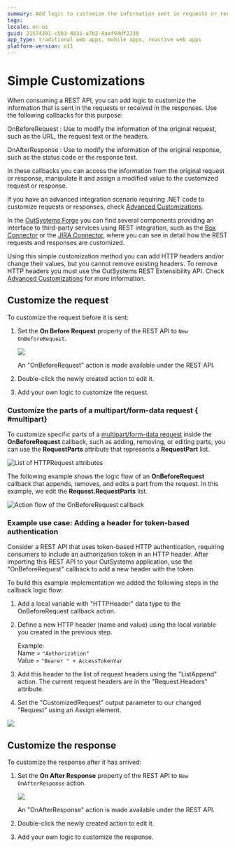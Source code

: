 ```yaml
---
summary: Add logic to customize the information sent in requests or received in responses of consumed REST APIs.
tags: 
locale: en-us
guid: 21574391-c5b3-4831-a7b2-8aaf94df2230
app_type: traditional web apps, mobile apps, reactive web apps
platform-version: o11
---
```


# Simple Customizations

When consuming a REST API, you can add logic to customize the information that is sent in the requests or received in the responses. Use the following callbacks for this purpose:

OnBeforeRequest
:   Use to modify the information of the original request, such as the URL, the request text or the headers. 

OnAfterResponse
:   Use to modify the information of the original response, such as the status code or the response text. 

In these callbacks you can access the information from the original request or response, manipulate it and assign a modified value to the customized request or response.

If you have an advanced integration scenario requiring .NET code to customize requests or responses, check [Advanced Customizations](advanced-customizations.md).

In the [OutSystems Forge](https://www.outsystems.com/forge/) you can find several components providing an interface to third-party services using REST integration, such as the [Box Connector](https://www.outsystems.com/forge/component/586/box-connector/) or the [JIRA Connector](https://www.outsystems.com/forge/component/936/jira-connector/), where you can see in detail how the REST requests and responses are customized.

<div class="info" markdown="1">

Using this simple customization method you can add HTTP headers and/or change their values, but you cannot remove existing headers. To remove HTTP headers you must use the OutSystems REST Extensibility API. Check [Advanced Customizations](advanced-customizations.md) for more information.

</div>

## Customize the request

To customize the request before it is sent:

1. Set the **On Before Request** property of the REST API to `New OnBeforeRequest`.
  
    ![](images/ss-rest-new-onbeforerequest.png)    

    An "OnBeforeRequest" action is made available under the REST API.   

1. Double-click the newly created action to edit it. 

1. Add your own logic to customize the request. 

### Customize the parts of a multipart/form-data request { #multipart}

To customize specific parts of a [multipart/form-data request](consume-multipart-form-data.md) inside the **OnBeforeRequest** callback, such as adding, removing, or editing parts, you can use the **RequestParts** attribute that represents a **RequestPart** list.

![List of HTTPRequest attributes](images/requestparts-ss.png)

The following example shows the logic flow of an **OnBeforeRequest** callback that appends, removes, and edits a part from the request. In this example, we edit the **Request.RequestParts** list. 

![Action flow of the OnBeforeRequest callback](images/requestparts-action-ss.png)

### Example use case: Adding a header for token-based authentication

Consider a REST API that uses token-based HTTP authentication, requiring consumers to include an authorization token in an HTTP header. After importing this REST API to your OutSystems application, use the "OnBeforeRequest" callback to add a new header with the token.

To build this example implementation we added the following steps in the callback logic flow:

1. Add a local variable with "HTTPHeader" data type to the OnBeforeRequest callback action.

1. Define a new HTTP header (name and value) using the local variable you created in the previous step.

    Example:  
    Name = `"Authorization"`  
    Value = `"Bearer " + AccessTokenVar`

1. Add this header to the list of request headers using the "ListAppend" action.
   The current request headers are in the "Request.Headers" attribute.

1. Set the "CustomizedRequest" output parameter to our changed "Request" using an Assign element.

![](images/ss-rest-example-onbeforerequest.png)

## Customize the response

To customize the response after it has arrived:

1. Set the **On After Response** property of the REST API to `New OnAfterResponse` action.

    ![](images/ss-rest-new-onafterresponse.png)

    An "OnAfterResponse" action is made available under the REST API.

1. Double-click the newly created action to edit it.

1. Add your own logic to customize the response. 
